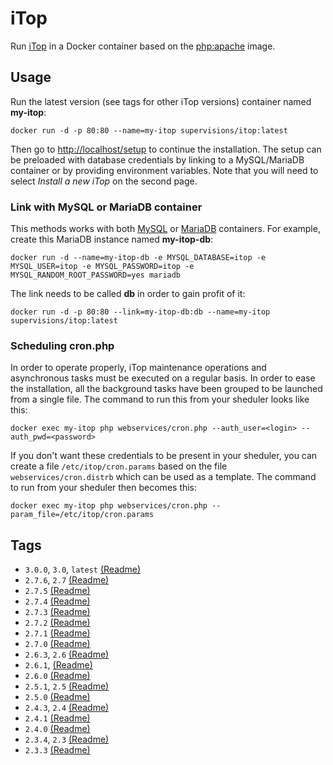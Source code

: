 # iTop

Run [iTop](https://www.itophub.io) in a Docker container based on the [php:apache](https://hub.docker.com/_/php/) image.

## Usage

Run the latest version (see tags for other iTop versions) container named **my-itop**:

```shell
docker run -d -p 80:80 --name=my-itop supervisions/itop:latest
```

Then go to [http://localhost/setup](http://localhost/setup) to continue the installation.
The setup can be preloaded with database credentials by linking to a MySQL/MariaDB container or by providing environment variables.
Note that you will need to select _Install a new iTop_ on the second page.

### Link with MySQL or MariaDB container

This methods works with both [MySQL](https://hub.docker.com/_/mysql/) or [MariaDB](https://hub.docker.com/_/mariadb/) containers.
For example, create this MariaDB instance named **my-itop-db**:

```shell
docker run -d --name=my-itop-db -e MYSQL_DATABASE=itop -e MYSQL_USER=itop -e MYSQL_PASSWORD=itop -e MYSQL_RANDOM_ROOT_PASSWORD=yes mariadb
```

The link needs to be called **db** in order to gain profit of it:

```shell
docker run -d -p 80:80 --link=my-itop-db:db --name=my-itop supervisions/itop:latest
```

### Scheduling cron.php

In order to operate properly, iTop maintenance operations and asynchronous tasks must be executed on a regular basis.
In order to ease the installation, all the background tasks have been grouped to be launched from a single file.
The command to run this from your sheduler looks like this:

```shell
docker exec my-itop php webservices/cron.php --auth_user=<login> --auth_pwd=<password>
```

If you don't want these credentials to be present in your sheduler, you can create a file `/etc/itop/cron.params` based on the file `webservices/cron.distrb` which can be used as a template.
The command to run from your sheduler then becomes this:

```shell
docker exec my-itop php webservices/cron.php --param_file=/etc/itop/cron.params
```

## Tags

* `3.0.0`, `3.0`, `latest` [(Readme)](https://github.com/Combodo/iTop/blob/3.0.0/README.md)
* `2.7.6`, `2.7` [(Readme)](https://github.com/Combodo/iTop/blob/2.7.6/README.md)
* `2.7.5` [(Readme)](https://github.com/Combodo/iTop/blob/2.7.5-1/README.md)
* `2.7.4` [(Readme)](https://github.com/Combodo/iTop/blob/2.7.4/README.md)
* `2.7.3` [(Readme)](https://github.com/Combodo/iTop/blob/2.7.3/README.md)
* `2.7.2` [(Readme)](https://github.com/Combodo/iTop/blob/2.7.2-1/README.md)
* `2.7.1` [(Readme)](https://github.com/Combodo/iTop/blob/2.7.1/README.md)
* `2.7.0` [(Readme)](https://github.com/Combodo/iTop/blob/2.7.0-2/README.md)
* `2.6.3`, `2.6` [(Readme)](https://github.com/Combodo/iTop/blob/2.6.3/README.md)
* `2.6.1`, [(Readme)](https://github.com/Combodo/iTop/blob/2.6.1/README.md)
* `2.6.0` [(Readme)](https://github.com/Combodo/iTop/blob/2.6.0/README.md)
* `2.5.1`, `2.5` [(Readme)](https://github.com/Combodo/iTop/blob/2.5.1/readme.txt)
* `2.5.0` [(Readme)](https://github.com/Combodo/iTop/blob/2.5.0/readme.txt)
* `2.4.3`, `2.4` [(Readme)](https://github.com/Combodo/iTop/blob/2.4.3/readme.txt)
* `2.4.1` [(Readme)](https://github.com/Combodo/iTop/blob/2.4.1/readme.txt)
* `2.4.0` [(Readme)](https://github.com/Combodo/iTop/blob/2.4.0/readme.txt)
* `2.3.4`, `2.3` [(Readme)](https://github.com/Combodo/iTop/blob/2.3.4/readme.txt)
* `2.3.3` [(Readme)](https://github.com/Combodo/iTop/blob/2.3.3/readme.txt)
